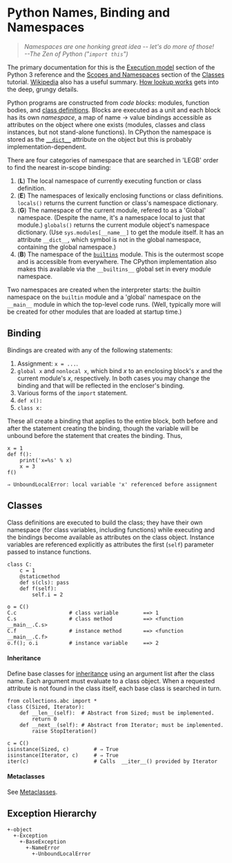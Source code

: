 Python Names, Binding and Namespaces
====================================

> _Namespaces are one honking great idea -- let's do more of those!_  
> _--The Zen of Python ("`import this`")_

The primary documentation for this is the [Execution model] section of
the Python 3 reference and the [Scopes and Namespaces] section of the
[Classes] tutorial. [Wikipedia] also has a useful summary. [How lookup
works][hlw] gets into the deep, grungy details.

Python programs are constructed from _code blocks_: modules, function
bodies, and [class definitions]. Blocks are executed as a unit and
each block has its own _namespace_, a map of name → value bindings
accessible as attributes on the object where one exists (modules,
classes and class instances, but not stand-alone functions). In
CPython the namespace is stored as the [`__dict__`] attribute on the
object but this is probably implementation-dependent.

There are four categories of namespace that are searched in 'LEGB'
order to find the nearest in-scope binding:

1. (__L__) The local namespace of currently executing function or
   class definition.
2. (__E__) The namespaces of lexically enclosing functions or class
   definitions. `locals()` returns the current function or class's
   namespace dictionary.
3. (__G__) The namespace of the current module, refered to as a
   'Global' namespace. (Despite the name, it's a namespace local to
   just that module.) `globals()` returns the current module object's
   namespace dictionary. (Use `sys.modules[__name__]` to get the
   module itself. It has an attribute `__dict__`, which symbol is not
   in the global namespace, containing the global namespace.)
4. (__B__) The namespace of the [`builtins`] module. This is the
   outermost scope and is accessible from everywhere. The CPython
   implementation also makes this available via the `__builtins__`
   global set in every module namespace.

Two namespaces are created when the interpreter starts: the _builtin_
namespace on the `builtin` module and a 'global' namespace on the
`__main__` module in which the top-level code runs. (Well, typically
more will be created for other modules that are loaded at startup
time.)


Binding
-------

Bindings are created with any of the following statements:

1. Assignment: `x = ...`.
2. `global x` and `nonlocal x`, which bind _x_ to an enclosing block's
   _x_ and the current module's _x_, respectively. In both cases you
   may change the binding and that will be reflected in the encloser's
   binding.
3. Various forms of the `import` statement.
4. `def x():`
5. `class x:`

These all create a binding that applies to the entire block, both
before and after the statement creating the binding, though the
variable will be unbound before the statement that creates the
binding. Thus,

    x = 1
    def f():
        print('x=%s' % x)
        x = 3    
    f()

    ⇒ UnboundLocalError: local variable 'x' referenced before assignment


Classes
-------

Class definitions are executed to build the class; they have their own
namespace (for class variables, including functions) while executing
and the bindings become available as attributes on the class object.
Instance variables are referenced explicitly as attributes the first
(`self`) parameter passed to instance functions.

    class C:
        c = 1
        @staticmethod
        def s(cls): pass
        def f(self):
            self.i = 2

    o = C()
    C.c                 # class variable        ==> 1
    C.s                 # class method          ==> <function __main__.C.s>
    C.f                 # instance method       ==> <function __main__.C.f>
    o.f(); o.i          # instance variable     ==> 2

#### Inheritance

Define base classes for [inheritance] using an argument list after the
class name. Each argument must evaluate to a class object. When a
requested attribute is not found in the class itself, each base class
is searched in turn.

    from collections.abc import *
    class C(Sized, Iterator):
        def __len__(self):  # Abstract from Sized; must be implemented.
            return 0
        def __next__(self): # Abstract from Iterator; must be implemented.
            raise StopIteration()

    c = C()
    isinstance(Sized, c)        # ⇒ True
    isinstance(Iterator, c)     # ⇒ True
    iter(c)                     # Calls  __iter__() provided by Iterator

#### Metaclasses

See [Metaclasses].


Exception Hierarchy
-------------------

    +-object
      +-Exception
        +-BaseException
          +-NameError
            +-UnboundLocalError



[`__dict__`]: https://docs.python.org/3/library/stdtypes.html#object.__dict__
[`builtins`]: https://docs.python.org/3/library/builtins.html
[class definitions]: https://docs.python.org/3/reference/compound_stmts.html#class
[classes]: https://docs.python.org/3/tutorial/classes.html
[execution model]: https://docs.python.org/3/reference/executionmodel.html
[hlw]: https://stupidpythonideas.blogspot.com/2015/12/how-lookup-works.html
[inheritance]: https://docs.python.org/3/tutorial/classes.html#inheritance
[metaclasses]: https://docs.python.org/3/reference/datamodel.html#metaclasses
[scopes and namespaces]: https://docs.python.org/3/tutorial/classes.html#python-scopes-and-namespaces
[wikipedia]: https://en.wikipedia.org/wiki/Scope_(computer_science)#Python
